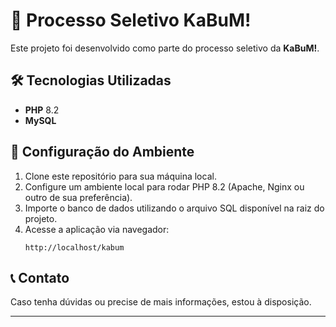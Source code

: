 # 🚀 Processo Seletivo KaBuM!  

Este projeto foi desenvolvido como parte do processo seletivo da **KaBuM!**.  

## 🛠️ Tecnologias Utilizadas  
- **PHP** 8.2  
- **MySQL**  

## 📌 Configuração do Ambiente  

1. Clone este repositório para sua máquina local.  
2. Configure um ambiente local para rodar PHP 8.2 (Apache, Nginx ou outro de sua preferência).  
3. Importe o banco de dados utilizando o arquivo SQL disponível na raiz do projeto.  
4. Acesse a aplicação via navegador:  
   ```
   http://localhost/kabum
   ```

## 📞 Contato  
Caso tenha dúvidas ou precise de mais informações, estou à disposição.  

---
